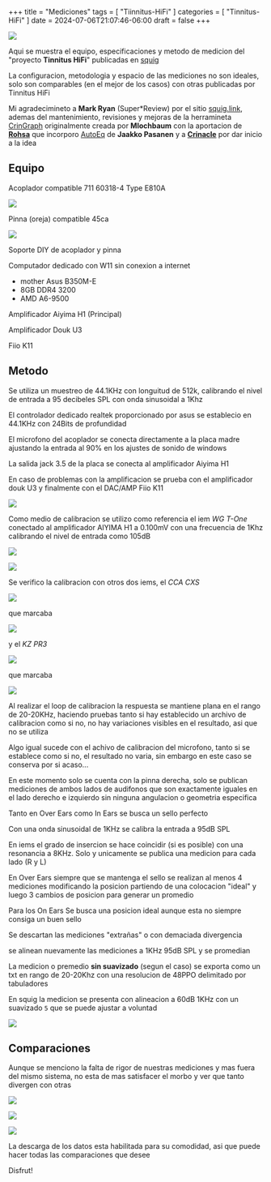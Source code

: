+++
title      = "Mediciones"
tags       = [ "Tiinnitus-HiFi" ]
categories = [ "Tinnitus-HiFi" ]
date       = 2024-07-06T21:07:46-06:00
draft      = false
+++

![](/img/thf/mediciones/soporte-0.jpg)

Aqui se muestra el equipo, especificaciones y metodo de medicion del "proyecto
**Tinnitus HiFi**" publicadas en [squig](https://tinnitus-hifi.squig.link/)

La configuracion, metodologia y espacio de las mediciones no son ideales, solo
son comparables (en el mejor de los casos) con otras publicadas por Tinnitus
HiFi

Mi agradecimineto a **Mark Ryan** (Super*Review) por el sitio [squig.link](https://squig.link),
ademas del mantenimiento, revisiones y mejoras de la herramineta [CrinGraph](https://github.com/mlochbaum/CrinGraph)
originalmente creada por **Mlochbaum** con la aportacion de [**Rohsa**](https://gitlab.com/rohsa/graphtool)
que incorporo [AutoEq](https://github.com/jaakkopasanen/AutoEq) de **Jaakko Pasanen**
y a [**Crinacle**](https://crinacle.com/) por dar inicio a la idea

## Equipo

Acoplador compatible 711 60318-4 Type E810A

![](/img/thf/mediciones/c-2.jpg)

Pinna (oreja) compatible 45ca

![](/img/thf/mediciones/a.jpg)

Soporte DIY de acoplador y pinna

Computador dedicado con W11 sin conexion a internet

- mother Asus B350M-E
- 8GB DDR4 3200
- AMD A6-9500

Amplificador Aiyima H1 (Principal)

Amplificador Douk U3

Fiio K11

## Metodo

Se utiliza un muestreo de 44.1KHz con longuitud de 512k, calibrando el nivel de
entrada a 95 decibeles SPL con onda sinusoidal a 1Khz

El controlador dedicado realtek proporcionado por asus se establecio en 44.1KHz
con 24Bits de profundidad

El microfono del acoplador se conecta directamente a la placa madre
ajustando la entrada al 90% en los ajustes de sonido de windows

La salida jack 3.5 de la placa se conecta al amplificador Aiyima H1

En caso de problemas con la amplificacion se prueba con el amplificador douk U3
y finalmente con el DAC/AMP Fiio K11

![](/img/thf/mediciones/lab_cal.jpg)

Como medio de calibracion se utilizo como referencia el iem *WG T-One* conectado
al amplificador AIYIMA H1 a 0.100mV con una frecuencia de 1Khz calibrando el
nivel de entrada como 105dB

![](/img/thf/mediciones/wg_t-one.jpg)

![](/img/thf/mediciones/wg_t-one-specs.jpg)

Se verifico la calibracion con otros dos iems, el *CCA CXS*

![](/img/thf/mediciones/cxs-specs.jpg)

que marcaba

![](/img/thf/mediciones/cxs.jpg)

y el *KZ PR3*

![](/img/thf/mediciones/pr3-specs.jpg)

que marcaba

![](/img/thf/mediciones/pr3.jpg)

Al realizar el loop de calibracion la respuesta se mantiene plana en el rango de
20-20KHz, haciendo pruebas tanto si hay establecido un archivo de calibracion
como si no, no hay variaciones visibles en el resultado, asi que no se utiliza

Algo igual sucede con el achivo de calibracion del microfono, tanto si se
establece como si no, el resultado no varia, sin embargo en este caso se
conserva por si acaso...

En este momento solo se cuenta con la pinna derecha, solo se publican mediciones
de ambos lados de audifonos que son exactamente iguales en el lado derecho e
izquierdo sin ninguna angulacion o geometria especifica

Tanto en Over Ears como In Ears se busca un sello perfecto

Con una onda sinusoidal de 1KHz se calibra la entrada a 95dB SPL

En iems el grado de insercion se hace coincidir (si es posible) con una
resonancia a 8KHz. Solo y unicamente se publica una medicion para cada lado
(R y L)

En Over Ears siempre que se mantenga el sello se realizan al menos 4 mediciones
modificando la posicion partiendo de una colocacion "ideal" y luego 3 cambios de
posicion para generar un promedio

Para los On Ears Se busca una posicion ideal aunque esta no siempre consiga un
buen sello

Se descartan las mediciones "extrañas" o con demaciada divergencia

se alinean nuevamente las mediciones a 1KHz 95dB SPL y se promedian

La medicion o premedio  **sin suavizado** (segun el caso) se exporta como un txt en rango de
20-20Khz con una resolucion de 48PPO delimitado por tabuladores

En squig la medicion se presenta con alineacion a 60dB 1KHz con un suavizado `5`
que se puede ajustar a voluntad

![](/img/thf/mediciones/squig.png)

## Comparaciones

Aunque se menciono la falta de rigor de nuestras mediciones y mas fuera del
mismo sistema, no esta de mas satisfacer el morbo y ver que tanto divergen con
otras

![](/img/thf/mediciones/mele.png)

![](/img/thf/mediciones/ba8.png)

![](/img/thf/mediciones/400SE.png)


La descarga de los datos esta habilitada para su comodidad, asi que puede hacer
todas las comparaciones que desee

Disfrut!
